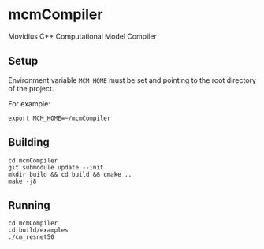 # mcmCompiler
Movidius C++ Computational Model Compiler

## Setup
Environment variable `MCM_HOME` must be set and pointing to the root directory of the project.

For example:

```
export MCM_HOME=~/mcmCompiler 
```

## Building
```
cd mcmCompiler
git submodule update --init
mkdir build && cd build && cmake ..
make -j8
```

## Running
```
cd mcmCompiler
cd build/examples
./cm_resnet50
```
